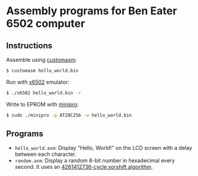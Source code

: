 # Assembly programs for Ben Eater 6502 computer

## Instructions

Assemble using [customasm](https://github.com/hlorenzi/customasm):
```bash
$ customasm hello_world.bin
```

Run with [x6502](https://github.com/dbuchwald/x6502/tree/master/src) emulator:
```bash
$ ./x6502 hello_world.bin -r
```

Write to EPROM with [minipro](https://gitlab.com/DavidGriffith/minipro):
```bash
$ sudo ./minipro -p AT28C256 -w hello_world.bin
```

## Programs

- `hello_world.asm`: Display "Hello, World!" on the LCD screen with a delay between each character.
- `random.asm`: Display a random 8-bit number in hexadecimal every second. It uses an [4261412736-cycle xorshift algorithm](https://github.com/edrosten/8bit_rng).